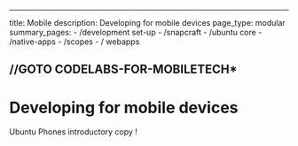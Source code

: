 ----
title: Mobile
description: Developing for mobile devices
page_type: modular
summary_pages:
    - /development set-up
    - /snapcraft
    - /ubuntu core
    - /native-apps
    - /scopes
    - / webapps 
    
//GOTO CODELABS-FOR-MOBILETECH*
----

# Developing for mobile devices

Ubuntu Phones introductory copy !
